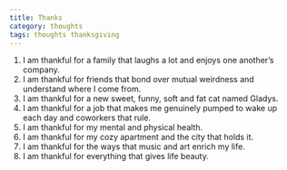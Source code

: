 ```yaml
---
title: Thanks
category: thoughts
tags: thoughts thanksgiving
---
```


1. I am thankful for a family that laughs a lot and enjoys one another’s company.
2. I am thankful for friends that bond over mutual weirdness and understand where I come from.
3. I am thankful for a new sweet, funny, soft and fat cat named Gladys.
4. I am thankful for a job that makes me genuinely pumped to wake up each day and coworkers that rule.
5. I am thankful for my mental and physical health.
6. I am thankful for my cozy apartment and the city that holds it.
7. I am thankful for the ways that music and art enrich my life.
8. I am thankful for everything that gives life beauty.
